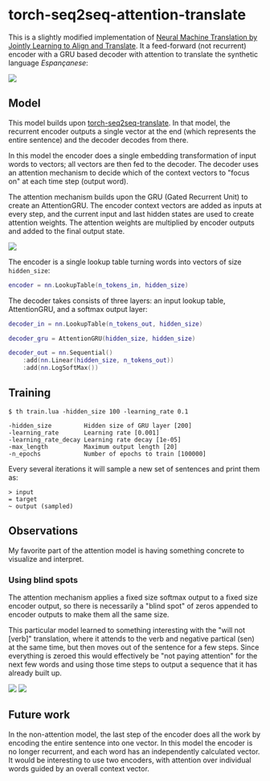 # torch-seq2seq-attention-translate

This is a slightly modified implementation of [Neural Machine Translation by Jointly Learning to Align and Translate](https://arxiv.org/abs/1409.0473). It a feed-forward (not recurrent) encoder with a GRU based decoder with attention to translate the synthetic language *Espançanese*:

![](https://i.imgur.com/oEXlkQa.png)

## Model

This model builds upon [torch-seq2seq-translate](https://github.com/spro/torch-seq2seq-translate). In that model, the recurrent encoder outputs a single vector at the end (which represents the entire sentence) and the decoder decodes from there.

In this model the encoder does a single embedding transformation of input words to vectors; all vectors are then fed to the decoder. The decoder uses an attention mechanism to decide which of the context vectors to "focus on" at each time step (output word).

The attention mechanism builds upon the GRU (Gated Recurrent Unit) to create an AttentionGRU. The encoder context vectors are added as inputs at every step, and the current input and last hidden states are used to create attention weights. The attention weights are multiplied by encoder outputs and added to the final output state.

![](https://i.imgur.com/Ge50jI6.png)

The encoder is a single lookup table turning words into vectors of size `hidden_size`:

```lua
encoder = nn.LookupTable(n_tokens_in, hidden_size)
```

The decoder takes consists of three layers: an input lookup table, AttentionGRU, and a softmax output layer:

```lua
decoder_in = nn.LookupTable(n_tokens_out, hidden_size)

decoder_gru = AttentionGRU(hidden_size, hidden_size)

decoder_out = nn.Sequential()
    :add(nn.Linear(hidden_size, n_tokens_out))
    :add(nn.LogSoftMax())
```

## Training

```
$ th train.lua -hidden_size 100 -learning_rate 0.1

-hidden_size         Hidden size of GRU layer [200]
-learning_rate       Learning rate [0.001]
-learning_rate_decay Learning rate decay [1e-05]
-max_length          Maximum output length [20]
-n_epochs            Number of epochs to train [100000]
```

Every several iterations it will sample a new set of sentences and print them as:

```
> input
= target
~ output (sampled)
```

## Observations

My favorite part of the attention model is having something concrete to visualize and interpret.

### Using blind spots

The attention mechanism applies a fixed size softmax output to a fixed size encoder output, so there is necessarily a "blind spot" of zeros appended to encoder outputs to make them all the same size.

This particular model learned to something interesting with the "will not [verb]" translation, where it attends to the verb and negative partical (sen) at the same time, but then moves out of the sentence for a few steps. Since everything is zeroed this would effectively be "not paying attention" for the next few words and using those time steps to output a sequence that it has already built up.

![](https://i.imgur.com/kZGF4xJ.png)
![](https://i.imgur.com/c0RoHi4.png)

## Future work

In the non-attention model, the last step of the encoder does all the work by encoding the entire sentence into one vector. In this model the encoder is no longer recurrent, and each word has an independently calculated vector. It would be interesting to use two encoders, with attention over individual words guided by an overall context vector.
